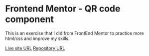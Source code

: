 # Frontend Mentor - QR code component

This is an exercise that I did from FrontEnd Mentor to practice more html/css and improve my skills.

[Live site URL](https://barriedirk.github.io/frontend-mentor-exercise-01/)
[Repository URL](https://github.com/barriedirk/frontend-mentor-exercise-01)
